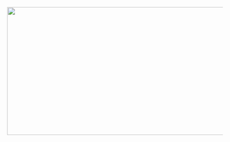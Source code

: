<a href="https://github.com/devxb/gitanimals">
<img
  src="https://render.gitanimals.org/farms/eunkr82"
  width="600"
  height="300"
/>
</a>

